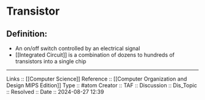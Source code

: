 # Transistor

## Definition:

- An on/off switch controlled by an electrical signal
- [[Integrated Circuit]] is a combination of dozens to hundreds of transistors into a single chip
---
Links :: [[Computer Science]]
Reference ::  [[Computer Organization and Design MIPS Edition]]
Type :: #atom
Creator ::
TAF ::
Discussion ::
Dis_Topic :: 
Resolved ::
Date :: 2024-08-27 12:39
